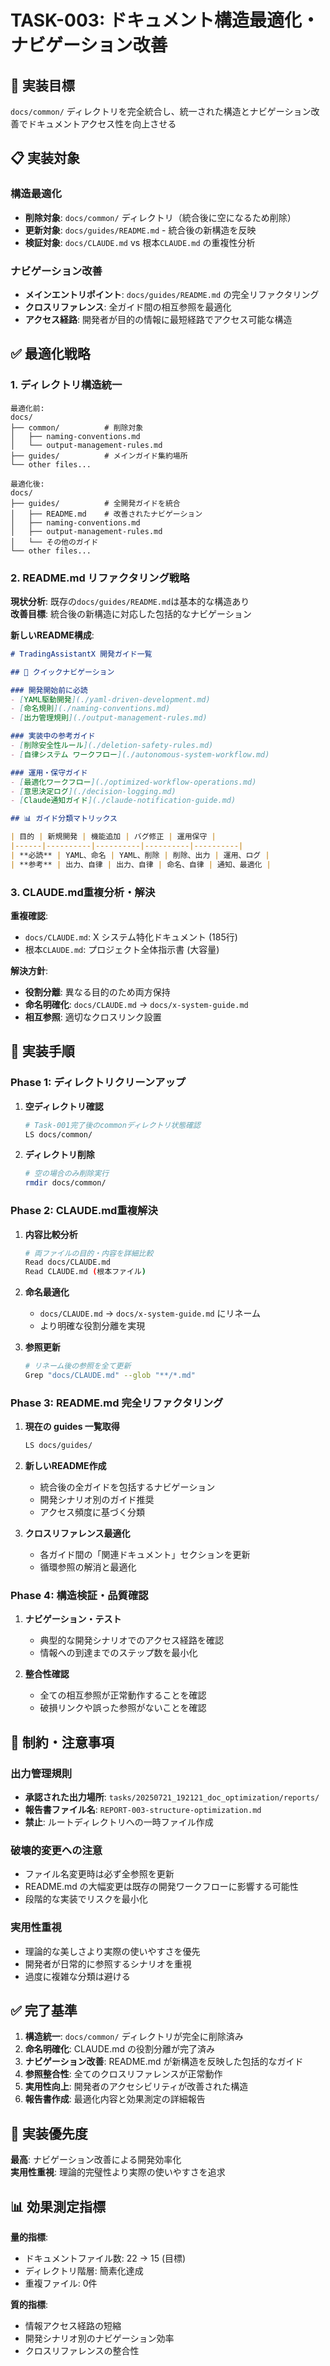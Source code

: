# TASK-003: ドキュメント構造最適化・ナビゲーション改善

## 🎯 実装目標

`docs/common/` ディレクトリを完全統合し、統一された構造とナビゲーション改善でドキュメントアクセス性を向上させる

## 📋 実装対象

### 構造最適化
- **削除対象**: `docs/common/` ディレクトリ（統合後に空になるため削除）
- **更新対象**: `docs/guides/README.md` - 統合後の新構造を反映
- **検証対象**: `docs/CLAUDE.md` vs 根本`CLAUDE.md` の重複性分析

### ナビゲーション改善
- **メインエントリポイント**: `docs/guides/README.md` の完全リファクタリング
- **クロスリファレンス**: 全ガイド間の相互参照を最適化
- **アクセス経路**: 開発者が目的の情報に最短経路でアクセス可能な構造

## ✅ 最適化戦略

### 1. ディレクトリ構造統一
```
最適化前:
docs/
├── common/          # 削除対象
│   ├── naming-conventions.md
│   └── output-management-rules.md
├── guides/          # メインガイド集約場所
└── other files...

最適化後:
docs/
├── guides/          # 全開発ガイドを統合
│   ├── README.md    # 改善されたナビゲーション
│   ├── naming-conventions.md
│   ├── output-management-rules.md
│   └── その他のガイド
└── other files...
```

### 2. README.md リファクタリング戦略
**現状分析**: 既存の`docs/guides/README.md`は基本的な構造あり  
**改善目標**: 統合後の新構造に対応した包括的なナビゲーション

**新しいREADME構成**:
```markdown
# TradingAssistantX 開発ガイド一覧

## 🚀 クイックナビゲーション

### 開発開始前に必読
- [YAML駆動開発](./yaml-driven-development.md)
- [命名規則](./naming-conventions.md)
- [出力管理規則](./output-management-rules.md)

### 実装中の参考ガイド
- [削除安全性ルール](./deletion-safety-rules.md)
- [自律システム ワークフロー](./autonomous-system-workflow.md)

### 運用・保守ガイド
- [最適化ワークフロー](./optimized-workflow-operations.md)
- [意思決定ログ](./decision-logging.md)
- [Claude通知ガイド](./claude-notification-guide.md)

## 📊 ガイド分類マトリックス

| 目的 | 新規開発 | 機能追加 | バグ修正 | 運用保守 |
|------|----------|----------|----------|----------|
| **必読** | YAML、命名 | YAML、削除 | 削除、出力 | 運用、ログ |
| **参考** | 出力、自律 | 出力、自律 | 命名、自律 | 通知、最適化 |
```

### 3. CLAUDE.md重複分析・解決
**重複確認**:
- `docs/CLAUDE.md`: X システム特化ドキュメント (185行)
- 根本`CLAUDE.md`: プロジェクト全体指示書 (大容量)

**解決方針**:
- **役割分離**: 異なる目的のため両方保持
- **命名明確化**: `docs/CLAUDE.md` → `docs/x-system-guide.md`
- **相互参照**: 適切なクロスリンク設置

## 🔧 実装手順

### Phase 1: ディレクトリクリーンアップ
1. **空ディレクトリ確認**
   ```bash
   # Task-001完了後のcommonディレクトリ状態確認
   LS docs/common/
   ```

2. **ディレクトリ削除**
   ```bash
   # 空の場合のみ削除実行
   rmdir docs/common/
   ```

### Phase 2: CLAUDE.md重複解決
1. **内容比較分析**
   ```bash
   # 両ファイルの目的・内容を詳細比較
   Read docs/CLAUDE.md
   Read CLAUDE.md (根本ファイル)
   ```

2. **命名最適化**
   - `docs/CLAUDE.md` → `docs/x-system-guide.md` にリネーム
   - より明確な役割分離を実現

3. **参照更新**
   ```bash
   # リネーム後の参照を全て更新
   Grep "docs/CLAUDE.md" --glob "**/*.md"
   ```

### Phase 3: README.md 完全リファクタリング
1. **現在の guides 一覧取得**
   ```bash
   LS docs/guides/
   ```

2. **新しいREADME作成**
   - 統合後の全ガイドを包括するナビゲーション
   - 開発シナリオ別のガイド推奨
   - アクセス頻度に基づく分類

3. **クロスリファレンス最適化**
   - 各ガイド間の「関連ドキュメント」セクションを更新
   - 循環参照の解消と最適化

### Phase 4: 構造検証・品質確認
1. **ナビゲーション・テスト**
   - 典型的な開発シナリオでのアクセス経路を確認
   - 情報への到達までのステップ数を最小化

2. **整合性確認**
   - 全ての相互参照が正常動作することを確認
   - 破損リンクや誤った参照がないことを確認

## 🚨 制約・注意事項

### 出力管理規則
- **承認された出力場所**: `tasks/20250721_192121_doc_optimization/reports/`
- **報告書ファイル名**: `REPORT-003-structure-optimization.md`
- **禁止**: ルートディレクトリへの一時ファイル作成

### 破壊的変更への注意
- ファイル名変更時は必ず全参照を更新
- README.md の大幅変更は既存の開発ワークフローに影響する可能性
- 段階的な実装でリスクを最小化

### 実用性重視
- 理論的な美しさより実際の使いやすさを優先
- 開発者が日常的に参照するシナリオを重視
- 過度に複雑な分類は避ける

## ✅ 完了基準

1. **構造統一**: `docs/common/` ディレクトリが完全に削除済み
2. **命名明確化**: CLAUDE.md の役割分離が完了済み
3. **ナビゲーション改善**: README.md が新構造を反映した包括的なガイド
4. **参照整合性**: 全てのクロスリファレンスが正常動作
5. **実用性向上**: 開発者のアクセシビリティが改善された構造
6. **報告書作成**: 最適化内容と効果測定の詳細報告

## 🎯 実装優先度

**最高**: ナビゲーション改善による開発効率化  
**実用性重視**: 理論的完璧性より実際の使いやすさを追求

## 📊 効果測定指標

**量的指標**:
- ドキュメントファイル数: 22 → 15 (目標)
- ディレクトリ階層: 簡素化達成
- 重複ファイル: 0件

**質的指標**:
- 情報アクセス経路の短縮
- 開発シナリオ別のナビゲーション効率
- クロスリファレンスの整合性
